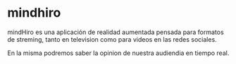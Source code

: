 # mindhiro

mindHiro es una aplicación de realidad aumentada pensada para formatos de streming, tanto en television como para videos en las redes sociales.

En la misma podremos saber la opinion de nuestra audiendia en tiempo real.
